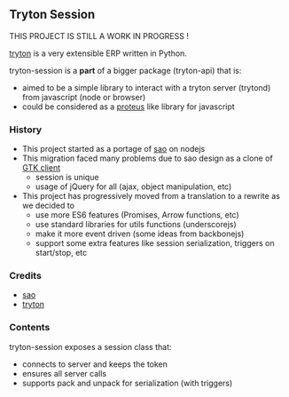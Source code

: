 ## Tryton Session

THIS PROJECT IS STILL A WORK IN PROGRESS !

[tryton](http://www.tryton.org/) is a very extensible ERP written in Python.

tryton-session is a **part** of a bigger package (tryton-api) that is:
- aimed to be a simple library to interact with a tryton server (trytond) from javascript (node or browser)
- could be considered as a [proteus](https://github.com/tryton/proteus) like library for javascript

### History

- This project started as a portage of [sao](https://github.com/tryton/sao) on nodejs
- This migration faced many problems due to sao design as a clone of [GTK client](https://github.com/tryton/tryton)
    - session is unique
    - usage of jQuery for all (ajax, object manipulation, etc)
- This project has progressively moved from a translation to a rewrite as we decided to
    - use more ES6 features (Promises, Arrow functions, etc)
    - use standard libraries for utils functions (underscorejs)
    - make it more event driven (some ideas from backbonejs)
    - support some extra features like session serialization, triggers on start/stop, etc

### Credits

- [sao](https://github.com/tryton/sao)
- [tryton](https://github.com/tryton/tryton)

### Contents

tryton-session exposes a session class that:
- connects to server and keeps the token
- ensures all server calls
- supports pack and unpack for serialization (with triggers)
